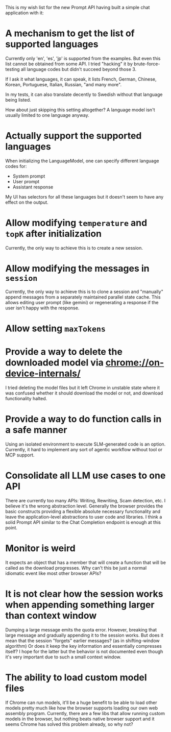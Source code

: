 This is my wish list for the new Prompt API having built a simple chat application with it:

# A mechanism to get the list of supported languages

Currently only 'en', 'es', 'jp' is supported from the examples. But even this list cannot be obtained from some API. I
tried "hacking" it by brute-force-testing all language codes but didn't succeed beyond those 3.

If I ask it what languages, it can speak, it lists French, German, Chinese, Korean, Portuguese, Italian, Russian, "and
many more".

In my tests, it can also translate decently to Swedish without that language being listed.

How about just skipping this setting altogether? A language model isn't usually limited to one language anyway.

# Actually support the supported languages

When initializing the LanguageModel, one can specify different language codes for:

- System prompt
- User prompt
- Assistant response

My UI has selectors for all these languages but it doesn't seem to have any effect on the output.

# Allow modifying `temperature` and `topK` after initialization

Currently, the only way to achieve this is to create a new session.

# Allow modifying the messages in `session`

Currently, the only way to achieve this is to clone a session and "manually" append messages from a separately
maintained parallel state cache. This allows editing user prompt (like gemini) or regenerating a response if the user
isn't happy with the response.

# Allow setting `maxTokens`

# Provide a way to delete the downloaded model via [chrome://on-device-internals/](chrome://on-device-internals/)

I tried deleting the model files but it left Chrome in unstable state where it was confused whether it should download
the model or not, and download functionality halted.

# Provide a way to do function calls in a safe manner

Using an isolated environment to execute SLM-generated code is an option. Currently, it hard to implement any sort of
agentic workflow without tool or MCP support.

# Consolidate all LLM use cases to one API

There are currently too many APIs: Writing, Rewriting, Scam detection, etc. I believe it's the wrong abstraction level.
Generally the browser provides the basic constructs providing a flexible absolute necessary functionality and leave the
application-level abstractions to user code and libraries. I think a solid Prompt API similar to the Chat Completion
endpoint is enough at this point.

# Monitor is weird

It expects an object that has a member that will create a function that will be called as the download progresses. Why
can't this be just a normal idiomatic event like most other browser APIs?

# It is not clear how the session works when appending something larger than context window

Dumping a large message emits the quota error. However, breaking that large message and gradually appending it to the
session works. But does it mean that the session "forgets" earlier messages? (as in shifting-window algorithm) Or does
it keep the key information and essentially compresses itself? I hope for the latter but the behavior is not documented
even though it's very important due to such a small context window.

# The ability to load custom model files

If Chrome can run models, it'll be a huge benefit to be able to load other models pretty much like how the browser
supports loading our own web assembly program. Currently, there are a few libs that allow running custom models in the
browser, but nothing beats native browser support and it seems Chrome has solved this problem already, so why not?
